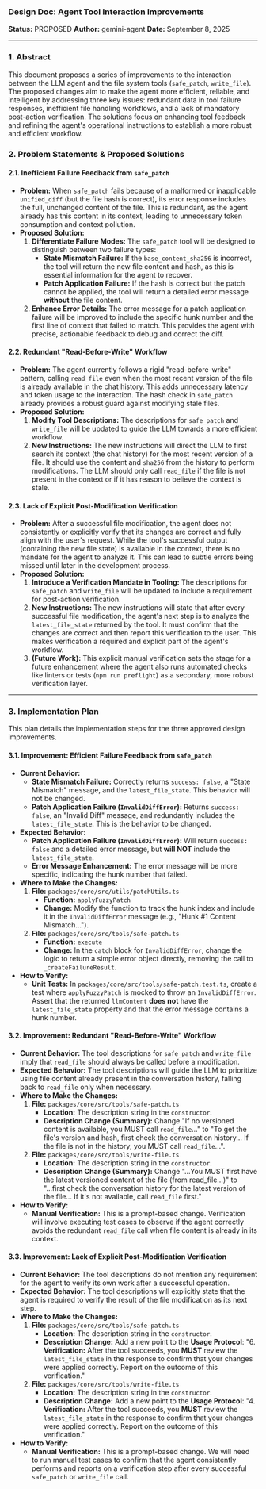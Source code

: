 ### **Design Doc: Agent Tool Interaction Improvements**

**Status:** PROPOSED
**Author:** gemini-agent
**Date:** September 8, 2025

---

### 1. Abstract

This document proposes a series of improvements to the interaction between the LLM agent and the file system tools (`safe_patch`, `write_file`). The proposed changes aim to make the agent more efficient, reliable, and intelligent by addressing three key issues: redundant data in tool failure responses, inefficient file handling workflows, and a lack of mandatory post-action verification. The solutions focus on enhancing tool feedback and refining the agent's operational instructions to establish a more robust and efficient workflow.

### 2. Problem Statements & Proposed Solutions

#### 2.1. Inefficient Failure Feedback from `safe_patch`

- **Problem:** When `safe_patch` fails because of a malformed or inapplicable `unified_diff` (but the file hash is correct), its error response includes the full, unchanged content of the file. This is redundant, as the agent already has this content in its context, leading to unnecessary token consumption and context pollution.
- **Proposed Solution:**
  1.  **Differentiate Failure Modes:** The `safe_patch` tool will be designed to distinguish between two failure types:
      - **State Mismatch Failure:** If the `base_content_sha256` is incorrect, the tool will return the new file content and hash, as this is essential information for the agent to recover.
      - **Patch Application Failure:** If the hash is correct but the patch cannot be applied, the tool will return a detailed error message **without** the file content.
  2.  **Enhance Error Details:** The error message for a patch application failure will be improved to include the specific hunk number and the first line of context that failed to match. This provides the agent with precise, actionable feedback to debug and correct the diff.

#### 2.2. Redundant "Read-Before-Write" Workflow

- **Problem:** The agent currently follows a rigid "read-before-write" pattern, calling `read_file` even when the most recent version of the file is already available in the chat history. This adds unnecessary latency and token usage to the interaction. The hash check in `safe_patch` already provides a robust guard against modifying stale files.
- **Proposed Solution:**
  1.  **Modify Tool Descriptions:** The descriptions for `safe_patch` and `write_file` will be updated to guide the LLM towards a more efficient workflow.
  2.  **New Instructions:** The new instructions will direct the LLM to first search its context (the chat history) for the most recent version of a file. It should use the content and `sha256` from the history to perform modifications. The LLM should only call `read_file` if the file is not present in the context or if it has reason to believe the context is stale.

#### 2.3. Lack of Explicit Post-Modification Verification

- **Problem:** After a successful file modification, the agent does not consistently or explicitly verify that its changes are correct and fully align with the user's request. While the tool's successful output (containing the new file state) is available in the context, there is no mandate for the agent to analyze it. This can lead to subtle errors being missed until later in the development process.
- **Proposed Solution:**
  1.  **Introduce a Verification Mandate in Tooling:** The descriptions for `safe_patch` and `write_file` will be updated to include a requirement for post-action verification.
  2.  **New Instructions:** The new instructions will state that after every successful file modification, the agent's next step is to analyze the `latest_file_state` returned by the tool. It must confirm that the changes are correct and then report this verification to the user. This makes verification a required and explicit part of the agent's workflow.
  3.  **(Future Work):** This explicit manual verification sets the stage for a future enhancement where the agent also runs automated checks like linters or tests (`npm run preflight`) as a secondary, more robust verification layer.

---

### 3. Implementation Plan

This plan details the implementation steps for the three approved design improvements.

#### 3.1. Improvement: Efficient Failure Feedback from `safe_patch`

- **Current Behavior:**
  - **State Mismatch Failure:** Correctly returns `success: false`, a "State Mismatch" message, and the `latest_file_state`. This behavior will not be changed.
  - **Patch Application Failure (`InvalidDiffError`):** Returns `success: false`, an "Invalid Diff" message, and redundantly includes the `latest_file_state`. This is the behavior to be changed.
- **Expected Behavior:**
  - **Patch Application Failure (`InvalidDiffError`):** Will return `success: false` and a detailed error message, but **will NOT** include the `latest_file_state`.
  - **Error Message Enhancement:** The error message will be more specific, indicating the hunk number that failed.
- **Where to Make the Changes:**
  1.  **File:** `packages/core/src/utils/patchUtils.ts`
      - **Function:** `applyFuzzyPatch`
      - **Change:** Modify the function to track the hunk index and include it in the `InvalidDiffError` message (e.g., "Hunk #1 Content Mismatch...").
  2.  **File:** `packages/core/src/tools/safe-patch.ts`
      - **Function:** `execute`
      - **Change:** In the `catch` block for `InvalidDiffError`, change the logic to return a simple error object directly, removing the call to `_createFailureResult`.
- **How to Verify:**
  - **Unit Tests:** In `packages/core/src/tools/safe-patch.test.ts`, create a test where `applyFuzzyPatch` is mocked to throw an `InvalidDiffError`. Assert that the returned `llmContent` **does not** have the `latest_file_state` property and that the error message contains a hunk number.

#### 3.2. Improvement: Redundant "Read-Before-Write" Workflow

- **Current Behavior:** The tool descriptions for `safe_patch` and `write_file` imply that `read_file` should always be called before a modification.
- **Expected Behavior:** The tool descriptions will guide the LLM to prioritize using file content already present in the conversation history, falling back to `read_file` only when necessary.
- **Where to Make the Changes:**
  1.  **File:** `packages/core/src/tools/safe-patch.ts`
      - **Location:** The description string in the `constructor`.
      - **Description Change (Summary):** Change "If no versioned content is available, you MUST call `read_file`..." to "To get the file's version and hash, first check the conversation history... If the file is not in the history, you MUST call `read_file`...".
  2.  **File:** `packages/core/src/tools/write-file.ts`
      - **Location:** The description string in the `constructor`.
      - **Description Change (Summary):** Change "...You MUST first have the latest versioned content of the file (from read_file...)" to "...first check the conversation history for the latest version of the file... If it's not available, call `read_file` first."
- **How to Verify:**
  - **Manual Verification:** This is a prompt-based change. Verification will involve executing test cases to observe if the agent correctly avoids the redundant `read_file` call when file content is already in its context.

#### 3.3. Improvement: Lack of Explicit Post-Modification Verification

- **Current Behavior:** The tool descriptions do not mention any requirement for the agent to verify its own work after a successful operation.
- **Expected Behavior:** The tool descriptions will explicitly state that the agent is required to verify the result of the file modification as its next step.
- **Where to Make the Changes:**
  1.  **File:** `packages/core/src/tools/safe-patch.ts`
      - **Location:** The description string in the `constructor`.
      - **Description Change:** Add a new point to the **Usage Protocol**: "6. **Verification:** After the tool succeeds, you **MUST** review the `latest_file_state` in the response to confirm that your changes were applied correctly. Report on the outcome of this verification."
  2.  **File:** `packages/core/src/tools/write-file.ts`
      - **Location:** The description string in the `constructor`.
      - **Description Change:** Add a new point to the **Usage Protocol**: "4. **Verification:** After the tool succeeds, you **MUST** review the `latest_file_state` in the response to confirm that your changes were applied correctly. Report on the outcome of this verification."
- **How to Verify:**
  - **Manual Verification:** This is a prompt-based change. We will need to run manual test cases to confirm that the agent consistently performs and reports on a verification step after every successful `safe_patch` or `write_file` call.
